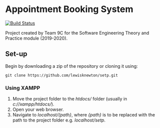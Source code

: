 # Appointment Booking System

[![Build Status](https://travis-ci.com/lewisknewton/setp.svg?token=Nzy7DNUpFaaGScwuwTpx&branch=master)](https://travis-ci.com/lewisknewton/setp)

Project created by Team 9C for the Software Engineering Theory and Practice module (2019-2020).

## Set-up

Begin by downloading a zip of the repository or cloning it using:
```
git clone https://github.com/lewisknewton/setp.git
```

### Using XAMPP

1. Move the project folder to the *htdocs/* folder (usually in *c://xampp/htdocs/*).
2. Open your web browser.
3. Navigate to *localhost/{path}*, where *{path}* is to be replaced with the path to the project folder e.g. *localhost/setp*.

